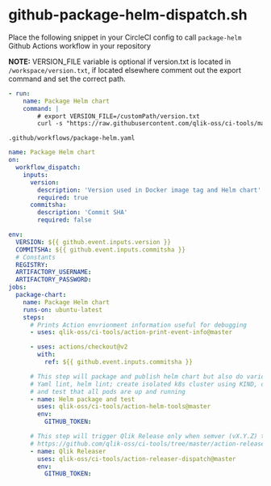 # github-package-helm-dispatch.sh

Place the following snippet in your CircleCI config to call `package-helm` Github Actions workflow in your repository

**NOTE:** VERSION_FILE variable is optional if version.txt is located in `/workspace/version.txt`, if located elsewhere comment out the export command and set the correct path.

```yaml
- run:
    name: Package Helm chart
    command: |
        # export VERSION_FILE=/customPath/version.txt
        curl -s "https://raw.githubusercontent.com/qlik-oss/ci-tools/master/scripts-circleci/github-package-helm-dispatch.sh" | bash
```

`.github/workflows/package-helm.yaml`

``` yaml
name: Package Helm chart
on:
  workflow_dispatch:
    inputs:
      version:
        description: 'Version used in Docker image tag and Helm chart'
        required: true
      commitsha:
        description: 'Commit SHA'
        required: false

env:
  VERSION: ${{ github.event.inputs.version }}
  COMMITSHA: ${{ github.event.inputs.commitsha }}
  # Constants
  REGISTRY:
  ARTIFACTORY_USERNAME:
  ARTIFACTORY_PASSWORD:
jobs:
  package-chart:
    name: Package Helm chart
    runs-on: ubuntu-latest
    steps:
      # Prints Action envrionment information useful for debugging
      - uses: qlik-oss/ci-tools/action-print-event-info@master

      - uses: actions/checkout@v2
        with:
          ref: ${{ github.event.inputs.commitsha }}

      # This step will package and publish helm chart but also do various testing, for example
      # Yaml lint, helm lint; create isolated k8s cluster using KIND, deploy chart
      # and test that all pods are up and running
      - name: Helm package and test
        uses: qlik-oss/ci-tools/action-helm-tools@master
        env:
          GITHUB_TOKEN:

      # This step will trigger Qlik Release only when semver (vX.Y.Z) tag is pushed to repo
      # https://github.com/qlik-oss/ci-tools/tree/master/action-releaser-dispatch
      - name: Qlik Releaser
        uses: qlik-oss/ci-tools/action-releaser-dispatch@master
        env:
          GITHUB_TOKEN:
```
